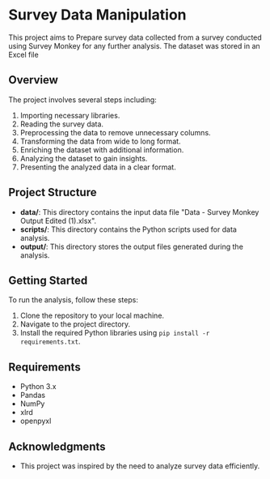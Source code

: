 # Survey Data Manipulation

This project aims to Prepare survey data collected from a survey conducted using Survey Monkey for any further analysis. The dataset was stored in an Excel file

## Overview

The project involves several steps including:

1. Importing necessary libraries.
2. Reading the survey data.
3. Preprocessing the data to remove unnecessary columns.
4. Transforming the data from wide to long format.
5. Enriching the dataset with additional information.
6. Analyzing the dataset to gain insights.
7. Presenting the analyzed data in a clear format.

## Project Structure

- **data/**: This directory contains the input data file "Data - Survey Monkey Output Edited (1).xlsx".
- **scripts/**: This directory contains the Python scripts used for data analysis.
- **output/**: This directory stores the output files generated during the analysis.

## Getting Started

To run the analysis, follow these steps:

1. Clone the repository to your local machine.
2. Navigate to the project directory.
3. Install the required Python libraries using `pip install -r requirements.txt`.
   
## Requirements

- Python 3.x
- Pandas
- NumPy
- xlrd
- openpyxl


## Acknowledgments

- This project was inspired by the need to analyze survey data efficiently.
